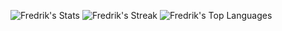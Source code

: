 ![Fredrik's Stats](https://github-readme-stats.vercel.app/api?username=sumpen99&theme=vue-dark&show_icons=true&hide_border=true&count_private=true)
![Fredrik's Streak](https://github-readme-streak-stats.herokuapp.com/?user=sumpen99&theme=vue-dark&hide_border=true)
![Fredrik's Top Languages](https://github-readme-stats.vercel.app/api/top-langs/?username=sumpen99&theme=vue-dark&show_icons=true&hide_border=true&layout=compact)
